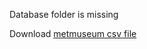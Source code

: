 Database folder is missing <br/>

Download  <a href="https://github.com/metmuseum/openaccess/blob/master/MetObjects.csv ">metmuseum csv file</a>